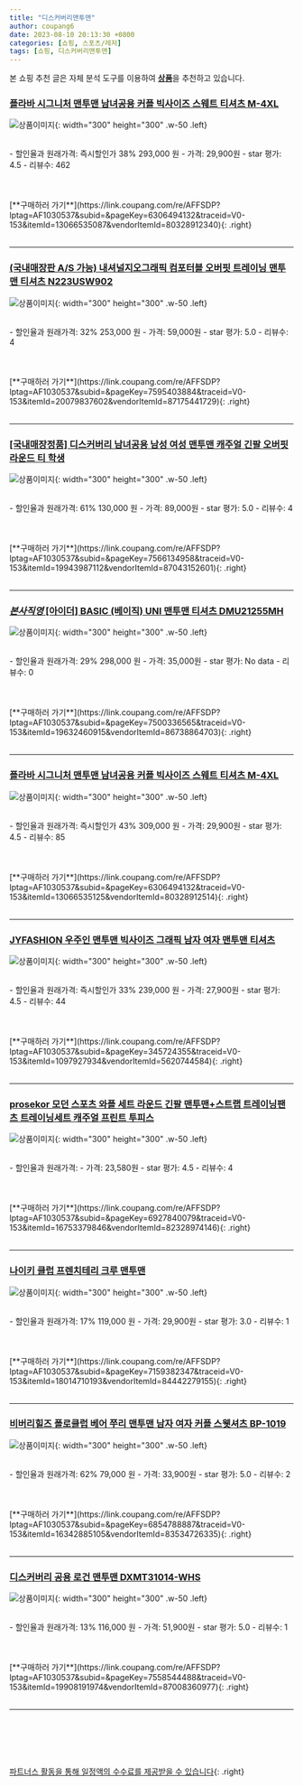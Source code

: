 ```yaml
---
title: "디스커버리맨투맨"
author: coupang6
date: 2023-08-10 20:13:30 +0800
categories: [쇼핑, 스포츠/레저]
tags: [쇼핑, 디스커버리맨투맨]
---
```


본 쇼핑 추천 글은 자체 분석 도구를 이용하여 [**상품**](https://link.coupang.com/a/bao1ui)을 추천하고 있습니다.

### [플라바 시그니처 맨투맨 남녀공용 커플 빅사이즈 스웨트 티셔츠 M-4XL](https://link.coupang.com/re/AFFSDP?lptag=AF1030537&subid=&pageKey=6306494132&traceid=V0-153&itemId=13066535087&vendorItemId=80328912340)

![상품이미지](https://thumbnail6.coupangcdn.com/thumbnails/remote/230x230ex/image/vendor_inventory/60d3/89a1a4a8b433eedf970c6735dc4c3946023f27b1dc6fcd99d32f39706b06.jpg){: width="300" height="300" .w-50 .left}


<br>
- 할인율과 원래가격: 즉시할인가 38%  293,000   원
- 가격: 29,900원
- star 평가: 4.5
- 리뷰수: 462
<br>
<br>
<br>
<br>
[**구매하러 가기**](https://link.coupang.com/re/AFFSDP?lptag=AF1030537&subid=&pageKey=6306494132&traceid=V0-153&itemId=13066535087&vendorItemId=80328912340){: .right}
<br>
<br>

---

### [(국내매장판 A/S 가능) 내셔널지오그래픽 컴포터블 오버핏 트레이닝 맨투맨 티셔츠 N223USW902](https://link.coupang.com/re/AFFSDP?lptag=AF1030537&subid=&pageKey=7595403884&traceid=V0-153&itemId=20079837602&vendorItemId=87175441729)

![상품이미지](https://thumbnail6.coupangcdn.com/thumbnails/remote/230x230ex/image/vendor_inventory/8594/70b76db1d5735ce5ae19c801c353702aa9712ea0dd8472021f47c6599659.png){: width="300" height="300" .w-50 .left}


<br>
- 할인율과 원래가격: 32%  253,000   원
- 가격: 59,000원
- star 평가: 5.0
- 리뷰수: 4
<br>
<br>
<br>
<br>
[**구매하러 가기**](https://link.coupang.com/re/AFFSDP?lptag=AF1030537&subid=&pageKey=7595403884&traceid=V0-153&itemId=20079837602&vendorItemId=87175441729){: .right}
<br>
<br>

---

### [[국내매장정품] 디스커버리 남녀공용 남성 여성 맨투맨 캐주얼 긴팔 오버핏 라운드 티 학생](https://link.coupang.com/re/AFFSDP?lptag=AF1030537&subid=&pageKey=7566134958&traceid=V0-153&itemId=19943987112&vendorItemId=87043152601)

![상품이미지](https://thumbnail6.coupangcdn.com/thumbnails/remote/230x230ex/image/vendor_inventory/74bc/864d30bf42a9408c82970ea29293bd7e539547774c2bc71246287ab1b6de.png){: width="300" height="300" .w-50 .left}


<br>
- 할인율과 원래가격: 61%  130,000   원
- 가격: 89,000원
- star 평가: 5.0
- 리뷰수: 4
<br>
<br>
<br>
<br>
[**구매하러 가기**](https://link.coupang.com/re/AFFSDP?lptag=AF1030537&subid=&pageKey=7566134958&traceid=V0-153&itemId=19943987112&vendorItemId=87043152601){: .right}
<br>
<br>

---

### [*본사직영* [아이더] BASIC (베이직) UNI 맨투맨 티셔츠 DMU21255MH](https://link.coupang.com/re/AFFSDP?lptag=AF1030537&subid=&pageKey=7500336565&traceid=V0-153&itemId=19632460915&vendorItemId=86738864703)

![상품이미지](https://thumbnail10.coupangcdn.com/thumbnails/remote/230x230ex/image/vendor_inventory/fc60/3002930d9a23f3f60d2f5db4678d63fba889b76e723707a7ac1baa6d48ff.jpg){: width="300" height="300" .w-50 .left}


<br>
- 할인율과 원래가격: 29%  298,000   원
- 가격: 35,000원
- star 평가: No data
- 리뷰수: 0
<br>
<br>
<br>
<br>
[**구매하러 가기**](https://link.coupang.com/re/AFFSDP?lptag=AF1030537&subid=&pageKey=7500336565&traceid=V0-153&itemId=19632460915&vendorItemId=86738864703){: .right}
<br>
<br>

---

### [플라바 시그니처 맨투맨 남녀공용 커플 빅사이즈 스웨트 티셔츠 M-4XL](https://link.coupang.com/re/AFFSDP?lptag=AF1030537&subid=&pageKey=6306494132&traceid=V0-153&itemId=13066535125&vendorItemId=80328912514)

![상품이미지](https://thumbnail10.coupangcdn.com/thumbnails/remote/230x230ex/image/vendor_inventory/42a1/1f2a5cf674bd1c49e662c75ce14c91d7b61444e3c022af5c0c3708935eae.jpg){: width="300" height="300" .w-50 .left}


<br>
- 할인율과 원래가격: 즉시할인가 43%  309,000   원
- 가격: 29,900원
- star 평가: 4.5
- 리뷰수: 85
<br>
<br>
<br>
<br>
[**구매하러 가기**](https://link.coupang.com/re/AFFSDP?lptag=AF1030537&subid=&pageKey=6306494132&traceid=V0-153&itemId=13066535125&vendorItemId=80328912514){: .right}
<br>
<br>

---

### [JYFASHION 우주인 맨투맨 빅사이즈 그래픽 남자 여자 맨투맨 티셔츠](https://link.coupang.com/re/AFFSDP?lptag=AF1030537&subid=&pageKey=345724355&traceid=V0-153&itemId=1097927934&vendorItemId=5620744584)

![상품이미지](https://thumbnail10.coupangcdn.com/thumbnails/remote/230x230ex/image/vendor_inventory/fbf7/6591b0551878622596d468f6e3d6a285b58310d5e9b99656ca3c6d26fd83.jpg){: width="300" height="300" .w-50 .left}


<br>
- 할인율과 원래가격: 즉시할인가 33%  239,000   원
- 가격: 27,900원
- star 평가: 4.5
- 리뷰수: 44
<br>
<br>
<br>
<br>
[**구매하러 가기**](https://link.coupang.com/re/AFFSDP?lptag=AF1030537&subid=&pageKey=345724355&traceid=V0-153&itemId=1097927934&vendorItemId=5620744584){: .right}
<br>
<br>

---

### [prosekor 모던 스포츠 와플 세트 라운드 긴팔 맨투맨+스트랩 트레이닝팬츠 트레이닝세트 캐주얼 프린트 투피스](https://link.coupang.com/re/AFFSDP?lptag=AF1030537&subid=&pageKey=6927840079&traceid=V0-153&itemId=16753379846&vendorItemId=82328974146)

![상품이미지](https://thumbnail7.coupangcdn.com/thumbnails/remote/230x230ex/image/vendor_inventory/525d/1f73cb326272bdf18e57a5296c3ab111b08ebbcae856067fd2a7e131c31f.png){: width="300" height="300" .w-50 .left}


<br>
- 할인율과 원래가격: 
- 가격: 23,580원
- star 평가: 4.5
- 리뷰수: 4
<br>
<br>
<br>
<br>
[**구매하러 가기**](https://link.coupang.com/re/AFFSDP?lptag=AF1030537&subid=&pageKey=6927840079&traceid=V0-153&itemId=16753379846&vendorItemId=82328974146){: .right}
<br>
<br>

---

### [나이키 클럽 프렌치테리 크루 맨투맨](https://link.coupang.com/re/AFFSDP?lptag=AF1030537&subid=&pageKey=7159382347&traceid=V0-153&itemId=18014710193&vendorItemId=84442279155)

![상품이미지](https://thumbnail9.coupangcdn.com/thumbnails/remote/230x230ex/image/vendor_inventory/8b5d/515b07f5db43601bd57a5d6b83c6f7cfe79af26c47b7294437d909e446b8.jpg){: width="300" height="300" .w-50 .left}


<br>
- 할인율과 원래가격: 17%  119,000   원
- 가격: 29,900원
- star 평가: 3.0
- 리뷰수: 1
<br>
<br>
<br>
<br>
[**구매하러 가기**](https://link.coupang.com/re/AFFSDP?lptag=AF1030537&subid=&pageKey=7159382347&traceid=V0-153&itemId=18014710193&vendorItemId=84442279155){: .right}
<br>
<br>

---

### [비버리힐즈 폴로클럽 베어 쭈리 맨투맨 남자 여자 커플 스웻셔츠 BP-1019](https://link.coupang.com/re/AFFSDP?lptag=AF1030537&subid=&pageKey=6854788887&traceid=V0-153&itemId=16342885105&vendorItemId=83534726335)

![상품이미지](https://thumbnail10.coupangcdn.com/thumbnails/remote/230x230ex/image/vendor_inventory/544d/5759d64c217c55eaa8c0dd0d78e163682eef7768373b6886913cc01ee83c.jpg){: width="300" height="300" .w-50 .left}


<br>
- 할인율과 원래가격: 62%  79,000   원
- 가격: 33,900원
- star 평가: 5.0
- 리뷰수: 2
<br>
<br>
<br>
<br>
[**구매하러 가기**](https://link.coupang.com/re/AFFSDP?lptag=AF1030537&subid=&pageKey=6854788887&traceid=V0-153&itemId=16342885105&vendorItemId=83534726335){: .right}
<br>
<br>

---

### [디스커버리 공용 로건 맨투맨 DXMT31014-WHS](https://link.coupang.com/re/AFFSDP?lptag=AF1030537&subid=&pageKey=7558544488&traceid=V0-153&itemId=19908191974&vendorItemId=87008360977)

![상품이미지](https://thumbnail6.coupangcdn.com/thumbnails/remote/230x230ex/image/vendor_inventory/59f9/83e87bd41e08585f2b2cd44a25e8b02a601417f0474d7e9e8cd9d62aa789.jpg){: width="300" height="300" .w-50 .left}


<br>
- 할인율과 원래가격: 13%  116,000   원
- 가격: 51,900원
- star 평가: 5.0
- 리뷰수: 1
<br>
<br>
<br>
<br>
[**구매하러 가기**](https://link.coupang.com/re/AFFSDP?lptag=AF1030537&subid=&pageKey=7558544488&traceid=V0-153&itemId=19908191974&vendorItemId=87008360977){: .right}
<br>
<br>

---
<br><br><br><br><br> [파트너스 활동을 통해 일정액의 수수료를 제공받을 수 있습니다](https://link.coupang.com/a/bao1ui){: .right}